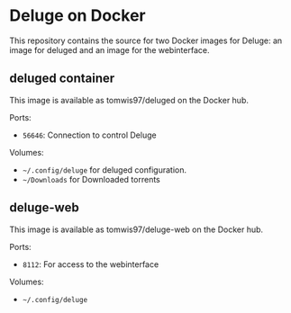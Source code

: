 # Deluge on Docker
This repository contains the source for two Docker images for Deluge: an image for deluged and an image for the webinterface.

## deluged container
This image is available as tomwis97/deluged on the Docker hub.

Ports:
- `56646`: Connection to control Deluge

Volumes:
- `~/.config/deluge` for deluged configuration.
- `~/Downloads` for Downloaded torrents

## deluge-web
This image is available as tomwis97/deluge-web on the Docker hub.

Ports:
- `8112`: For access to the webinterface

Volumes:
- `~/.config/deluge`
